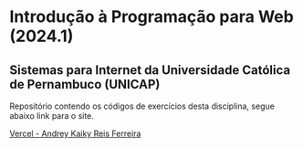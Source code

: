 # Introdução à Programação para Web (2024.1)

## Sistemas para Internet da Universidade Católica de Pernambuco (UNICAP)

Repositório contendo os códigos de exercícios desta disciplina, segue abaixo link para o site.

[Vercel - Andrey Kaiky Reis Ferreira](https://ipw-2024-1-owynbaa6l-andrey-kaikys-projects.vercel.app)
